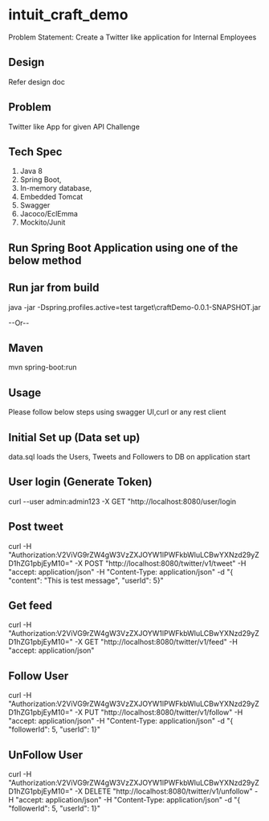 # intuit_craft_demo

Problem Statement: Create a Twitter like application for Internal Employees

Design
------------
Refer design doc


Problem
------------
Twitter like App for given API Challenge

Tech Spec
---------
1. Java 8
2. Spring Boot, 
3. In-memory database, 
4. Embedded Tomcat
5. Swagger
6. Jacoco/EclEmma
7. Mockito/Junit

Run Spring Boot Application using one of the below method
-----
Run jar from build
------------------
java -jar -Dspring.profiles.active=test target\craftDemo-0.0.1-SNAPSHOT.jar


--Or-- 

Maven
-----
mvn spring-boot:run



Usage
-----
Please follow below steps using swagger UI,curl or any rest client 


Initial Set up (Data set up)
---------------------------
data.sql loads the Users, Tweets and Followers to DB on application start

User login (Generate Token)
---------------------------
curl --user admin:admin123 -X GET "http://localhost:8080/user/login

Post tweet
---------------------------
curl -H "Authorization:V2ViVG9rZW4gW3VzZXJOYW1lPWFkbWluLCBwYXNzd29yZD1hZG1pbjEyM10="  -X POST "http://localhost:8080/twitter/v1/tweet" -H "accept: application/json" -H "Content-Type: application/json" -d "{ \"content\": \"This is test message\", \"userId\": 5}"

Get feed
---------------------------
curl -H "Authorization:V2ViVG9rZW4gW3VzZXJOYW1lPWFkbWluLCBwYXNzd29yZD1hZG1pbjEyM10="  -X GET "http://localhost:8080/twitter/v1/feed" -H "accept: application/json"

Follow User
---------------------------
curl -H "Authorization:V2ViVG9rZW4gW3VzZXJOYW1lPWFkbWluLCBwYXNzd29yZD1hZG1pbjEyM10="  -X PUT "http://localhost:8080/twitter/v1/follow" -H "accept: application/json" -H "Content-Type: application/json" -d "{ \"followerId\": 5, \"userId\": 1}"

UnFollow User
--------------------------
curl -H "Authorization:V2ViVG9rZW4gW3VzZXJOYW1lPWFkbWluLCBwYXNzd29yZD1hZG1pbjEyM10="  -X DELETE "http://localhost:8080/twitter/v1/unfollow" -H "accept: application/json" -H "Content-Type: application/json" -d "{ \"followerId\": 5, \"userId\": 1}"
